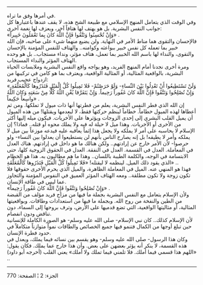 ------------------------------------------------------------------------

في أمرها وفق ما تراه.  
وفي الوقت الذي يتعامل المنهج الإسلامي مع طبيعة الشح هذه، لا يقف عندها
باعتبارها كل جوانب النفس البشرية. بل هو يهتف لها هتافاً آخر، ويعزف لها
نغمة أخرى:  
«وَإِنْ تُحْسِنُوا وَتَتَّقُوا فَإِنَّ اللَّهَ كانَ بِما تَعْمَلُونَ خَبِيراً» .  
فالإحسان والتقوى هما مناط الأمر في النهاية. ولن يضيع منهما شيء على
صاحبه، فإن الله خبير بما تعمله كل نفس خبير ببواعثه وكوامنه.. والهتاف
للنفس المؤمنة بالإحسان والتقوى، والنداء لها باسم الله الخبير بما تعمل،
هتاف مؤثر، ونداء مستجاب.. بل هو وحده الهتاف المؤثر والنداء المستجاب.  
ومرة أخرى نجدنا أمام المنهج الفريد، وهو يواجه واقع النفس البشرية
وملابسات الحياة البشرية، بالواقعية المثالية، أو المثالية الواقعية،
ويعترف بما هو كامن في تركيبها من ازدواج عجيب فريد:  
«وَلَنْ تَسْتَطِيعُوا أَنْ تَعْدِلُوا بَيْنَ النِّساءِ- وَلَوْ حَرَصْتُمْ- فَلا تَمِيلُوا كُلَّ الْمَيْلِ
فَتَذَرُوها كَالْمُعَلَّقَةِ. وَإِنْ تُصْلِحُوا وَتَتَّقُوا فَإِنَّ اللَّهَ كانَ غَفُوراً رَحِيماً. وَإِنْ يَتَفَرَّقا
يُغْنِ اللَّهُ كُلًّا مِنْ سَعَتِهِ وَكانَ اللَّهُ واسِعاً حَكِيماً» .  
إن الله الذي فطر النفس البشرية، يعلم من فطرتها أنها ذات ميول لا تملكها.
ومن ثم أعطاها لهذه الميول خطاماً. خطاماً لينظم حركتها فقط، لا ليعدمها
ويقتلها! من هذه الميول أن يميل القلب البشري إلى إحدى الزوجات ويؤثرها على
الأخريات. فيكون ميله إليها أكثر من الأخرى أو الأخريات. وهذا ميل لا حيلة
له فيه ولا يملك محوه أو قتله.. فماذا؟ إن الإسلام لا يحاسبه على أمر لا
يملكه ولا يجعل هذا إثماً يعاقبه عليه فيدعه موزعاً بين ميل لا يملكه وأمر لا
يطيقه! بل إنه يصارح الناس بأنهم لن يستطيعوا أن يعدلوا بين النساء- ولو
حرصوا- لأن الأمر خارج عن إرادتهم.. ولكن هنالك ما هو داخل في إرادتهم.
هناك العدل في المعاملة. العدل في القسمة. العدل في النفقة. العدل في
الحقوق الزوجية كلها، حتى الابتسامة في الوجه، والكلمة الطيبة باللسان..
وهذا ما هم مطالبون به. هذا هو الخطام الذي يقود ذلك الميل. لينظمه لا
ليقتله! «فَلا تَمِيلُوا كُلَّ الْمَيْلِ فَتَذَرُوها كَالْمُعَلَّقَةِ» ..  
فهذا هو المنهي عنه. الميل في المعاملة الظاهرة، والميل الذي يحرم الأخرى
حقوقها فلا تكون زوجة ولا تكون مطلقة.. ومعه الهتاف المؤثر العميق في
النفوس المؤمنة والتجاوز عما ليس في طاقة الإنسان.  
«وَإِنْ تُصْلِحُوا وَتَتَّقُوا فَإِنَّ اللَّهَ كانَ غَفُوراً رَحِيماً» .  
ولأن الإسلام يتعامل مع النفس البشرية بجملة ما فيها من مزاج فريد مؤلف من
القبضة من الطين والنفخة من روح الله. وبجملة ما فيها من استعدادات وطاقات.
وبواقعيتها المثالية، أو مثاليتها الواقعية، التي تضع قدميها على الأرض،
وترف بروحها إلى السماء، دون تناقض ودون انفصام.  
لأن الإسلام كذلك.. كان نبي الإسلام- صلى الله عليه وسلم- هو الصورة
الكاملة للإنسانية حين تبلغ أوجها من الكمال فتنمو فيها جميع الخصائص
والطاقات نمواً متوازناً متكاملاً في حدود فطرة الإنسان.  
وكان هذا الرسول- صلى الله عليه وسلم- وهو يقسم بين نسائه فيما يملك، ويعدل
في هذه القسمة، لا ينكر أنه يؤثر بعضهن على بعض. وأن هذا خارج عما يملك.
فكان يقول: «اللهم هذا قسمي فيما أملك. فلا تلمني فيما تملك ولا أملك» يعني
القلب (أخرجه أبو داود) ..

------------------------------------------------------------------------

الجزء: 2 ¦ الصفحة: 770
